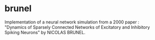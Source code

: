 # brunel
Implementation of a neural network simulation from a 2000 paper : "Dynamics of Sparsely Connected Networks of Excitatory and Inhibitory Spiking Neurons" by NICOLAS BRUNEL.
